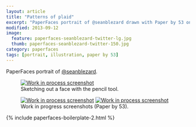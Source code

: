 ```yaml
---
layout: article
title: "Patterns of plaid"
excerpt: "PaperFaces portrait of @seanblezard drawn with Paper by 53 on an iPad."
modified: 2013-09-12
image: 
  feature: paperfaces-seanblezard-twitter-lg.jpg
  thumb: paperfaces-seanblezard-twitter-150.jpg
category: paperfaces
tags: [portrait, illustration, paper by 53]
---
```


PaperFaces portrait of [@seanblezard](http://twitter.com/seanblezard).

<figure>
	<a href="{{ site.url }}/images/paperfaces-seanblezard-process-1-lg.jpg"><img src="{{ site.url }}/images/paperfaces-seanblezard-process-1-750.jpg" alt="Work in process screenshot"></a>
	<figcaption>Sketching out a face with the pencil tool.</figcaption>
</figure>

<figure class="half">
	<a href="{{ site.url }}/images/paperfaces-seanblezard-process-2-lg.jpg"><img src="{{ site.url }}/images/paperfaces-seanblezard-process-2-600.jpg" alt="Work in process screenshot"></a>
	<a href="{{ site.url }}/images/paperfaces-seanblezard-process-3-lg.jpg"><img src="{{ site.url }}/images/paperfaces-seanblezard-process-3-600.jpg" alt="Work in process screenshot"></a>
	<figcaption>Work in progress screenshots (Paper by 53).</figcaption>
</figure>

{% include paperfaces-boilerplate-2.html %}